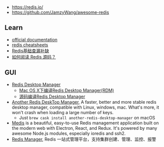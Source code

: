 - https://redis.io/
- https://github.com/JamzyWang/awesome-redis



## Learn
- [official documentation](https://redis.io/documentation)
- [redis cheatsheets](https://github.com/LeCoupa/awesome-cheatsheets/blob/master/databases/redis.sh)
- [Redis基础查漏补缺](https://zhuanlan.zhihu.com/p/90922969)
- [如何阅读 Redis 源码？](http://blog.huangz.me/diary/2014/how-to-read-redis-source-code.html)



## GUI
- [Redis Desktop Manager](https://github.com/uglide/RedisDesktopManager/)
  - [Mac OS X下编译Redis Desktop Manager(RDM)](https://onew.me/2018/03/29/mac-compile-RDM/)
  - [源码编译Redis Desktop Manager](https://kany.me/2019/10/10/compile-redis-desktop-manager/)
- [Another Redis DeskTop Manager](https://github.com/qishibo/AnotherRedisDesktopManager/), A faster, better and more stable redis desktop manager, compatible with Linux, windows, mac. What's more, it won't crash when loading a large number of keys.
  - Just `brew cask install another-redis-desktop-manager` on macOS
- [Medis](https://github.com/luin/medis) is a beautiful, easy-to-use Redis management application built on the modern web with Electron, React, and Redux. It's powered by many awesome Node.js modules, especially ioredis and ssh2.
- [Redis Manager](https://github.com/ngbdf/redis-manager), Redis 一站式管理平台，支持集群创建、管理、监控、报警
